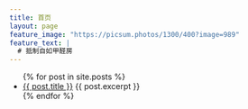 ```yaml
---
title: 首页
layout: page
feature_image: "https://picsum.photos/1300/400?image=989"
feature_text: |
  # 抵制自如甲醛房
---
```


<ul>
  {% for post in site.posts %}
    <li>
      <a href="{{ post.url }}">{{ post.title }}</a>
      {{ post.excerpt }}
    </li>
  {% endfor %}
</ul>
